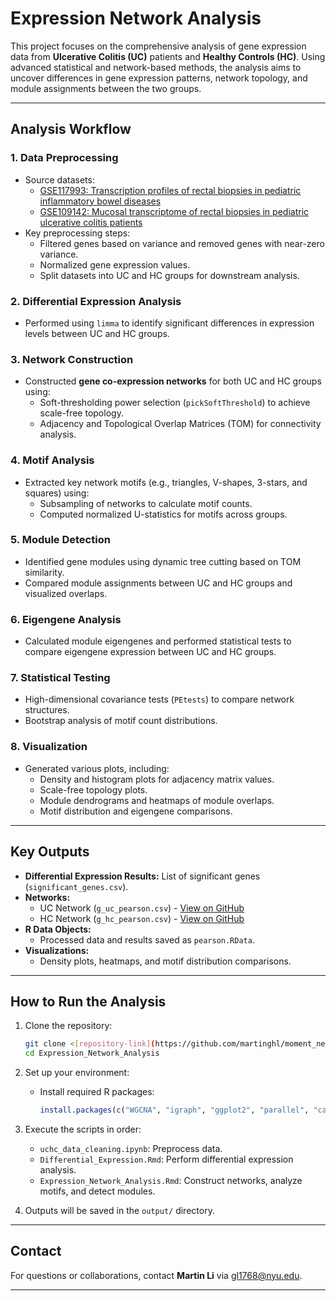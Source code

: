 
# Expression Network Analysis

This project focuses on the comprehensive analysis of gene expression data from **Ulcerative Colitis (UC)** patients and **Healthy Controls (HC)**. Using advanced statistical and network-based methods, the analysis aims to uncover differences in gene expression patterns, network topology, and module assignments between the two groups.

---

## **Analysis Workflow**

### **1. Data Preprocessing**
- Source datasets:
  - [GSE117993: Transcription profiles of rectal biopsies in pediatric inflammatory bowel diseases](https://www.ncbi.nlm.nih.gov/geo/query/acc.cgi?acc=GSE117993)
  - [GSE109142: Mucosal transcriptome of rectal biopsies in pediatric ulcerative colitis patients](https://www.ncbi.nlm.nih.gov/geo/query/acc.cgi?acc=GSE109142)
- Key preprocessing steps:
  - Filtered genes based on variance and removed genes with near-zero variance.
  - Normalized gene expression values.
  - Split datasets into UC and HC groups for downstream analysis.

### **2. Differential Expression Analysis**
- Performed using `limma` to identify significant differences in expression levels between UC and HC groups.

### **3. Network Construction**
- Constructed **gene co-expression networks** for both UC and HC groups using:
  - Soft-thresholding power selection (`pickSoftThreshold`) to achieve scale-free topology.
  - Adjacency and Topological Overlap Matrices (TOM) for connectivity analysis.

### **4. Motif Analysis**
- Extracted key network motifs (e.g., triangles, V-shapes, 3-stars, and squares) using:
  - Subsampling of networks to calculate motif counts.
  - Computed normalized U-statistics for motifs across groups.

### **5. Module Detection**
- Identified gene modules using dynamic tree cutting based on TOM similarity.
- Compared module assignments between UC and HC groups and visualized overlaps.

### **6. Eigengene Analysis**
- Calculated module eigengenes and performed statistical tests to compare eigengene expression between UC and HC groups.

### **7. Statistical Testing**
- High-dimensional covariance tests (`PEtests`) to compare network structures.
- Bootstrap analysis of motif count distributions.

### **8. Visualization**
- Generated various plots, including:
  - Density and histogram plots for adjacency matrix values.
  - Scale-free topology plots.
  - Module dendrograms and heatmaps of module overlaps.
  - Motif distribution and eigengene comparisons.

---

## **Key Outputs**
- **Differential Expression Results:** List of significant genes (`significant_genes.csv`).
- **Networks:**
  - UC Network (`g_uc_pearson.csv`) - [View on GitHub](./g_uc_pearson.csv)
  - HC Network (`g_hc_pearson.csv`) - [View on GitHub](./g_hc_pearson.csv)
- **R Data Objects:**
  - Processed data and results saved as `pearson.RData`.
- **Visualizations:**
  - Density plots, heatmaps, and motif distribution comparisons.

---

## **How to Run the Analysis**

1. Clone the repository:
   ```bash
   git clone <[repository-link](https://github.com/martinghl/moment_network_analysis/)>
   cd Expression_Network_Analysis
   ```

2. Set up your environment:
   - Install required R packages:
     ```R
     install.packages(c("WGCNA", "igraph", "ggplot2", "parallel", "caret", "reshape2", "progress", "ggpubr", "pheatmap"))
     ```

3. Execute the scripts in order:
   - `uchc_data_cleaning.ipynb`: Preprocess data.
   - `Differential_Expression.Rmd`: Perform differential expression analysis.
   - `Expression_Network_Analysis.Rmd`: Construct networks, analyze motifs, and detect modules.

4. Outputs will be saved in the `output/` directory.

---

## **Contact**
For questions or collaborations, contact **Martin Li** via [gl1768@nyu.edu](mailto:gl1768@nyu.edu).

---

